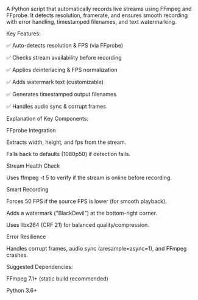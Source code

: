 A Python script that automatically records live streams using FFmpeg and FFprobe. It detects resolution, framerate, and ensures smooth recording with error handling, timestamped filenames, and text watermarking.

Key Features:

✅ Auto-detects resolution & FPS (via FFprobe)

✅ Checks stream availability before recording

✅ Applies deinterlacing & FPS normalization

✅ Adds watermark text (customizable)

✅ Generates timestamped output filenames

✅ Handles audio sync & corrupt frames

Explanation of Key Components:

FFprobe Integration

Extracts width, height, and fps from the stream.

Falls back to defaults (1080p50) if detection fails.

Stream Health Check

Uses ffmpeg -t 5 to verify if the stream is online before recording.

Smart Recording

Forces 50 FPS if the source FPS is lower (for smooth playback).

Adds a watermark ("BlackDevil") at the bottom-right corner.

Uses libx264 (CRF 21) for balanced quality/compression.

Error Resilience

Handles corrupt frames, audio sync (aresample=async=1), and FFmpeg crashes.


Suggested Dependencies:

FFmpeg 7.1+ (static build recommended)


Python 3.6+
